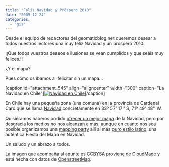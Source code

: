 ```yaml
---
title: "Feliz Navidad y Próspero 2010"
date: "2009-12-24"
categories: 
  - "gis"
---
```


Desde el equipo de redactores del geomaticblog.net queremos desear a todos nuestros lectores una muy feliz Navidad y un próspero 2010.

¡¡Que todos vuestros deseos e ilusiones se vean cumplidos y que seáis muy felices.!!

¿Y el mapa?

Pues cómo os íbamos a  felicitar sin un mapa...

\[caption id="attachment\_545" align="aligncenter" width="300" caption="La Navidad en Chile"\][![Navidad en Chile](http://geomaticblog.files.wordpress.com/2009/12/pantallazo-cloudmade-maps-chromium.png?w=300 "Pantallazo-CloudMade Maps")](http://geomaticblog.files.wordpress.com/2009/12/pantallazo-cloudmade-maps-chromium.png)\[/caption\]

En Chile hay una pequeña zona (una comuna) en la provincia de Cardenal Caro que se llama [Navidad](http://es.wikipedia.org/wiki/Navidad_(Chile)) concrétamente en 33º 57' 17'' S, 71º 49' 48'' W.

Quisiéramos haberos podido [ofrecer un mejor mapa](http://www.openstreetmap.org/?lat=-33.949971&lon=-71.833237&zoom=18&layers=B000FTF) de la Navidad, pero por desgracia los medios no nos alcanzan a más, aunque en cuanto nos sea posible organizamos una [mapping party](http://wiki.openstreetmap.org/wiki/Mapping_parties) allí al más [puro estilo latino](http://wiki.openstreetmap.org/wiki/La_Habana_Fiesta_del_Mapa_Feb-2009): una auténtica Fiesta del Mapa en Navidad.

Un saludo y un abrazo a todos.

La imagen que acompaña al apunte es [CCBYSA](http://creativecommons.org/licenses/by-sa/2.0/) proviene de [CloudMade](http://cloudmade.com/) y está hecha con datos de [OpenstreetMap](http://www.openstreetmap.org).
